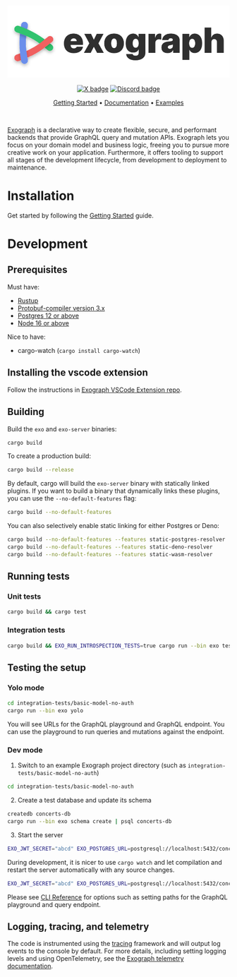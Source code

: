 <a href="https://exograph.dev">
  <p align="center">
    <picture width=80%>
      <source media="(prefers-color-scheme: dark)" srcset="logo-dark.png">
      <source media="(prefers-color-scheme: light)" srcset="logo-light.png">
      <img alt="Exograph" src="logo-light.svg">
    </picture>
  </p>
</a>

<div align="center">

[![X badge][]][X link]
[![Discord badge][]][Discord link]

</div>

<p align="center">
  <a href="https://exograph.dev/docs/getting-started">Getting Started</a> •
  <a href="https://exograph.dev/docs">Documentation</a> •
  <a href="https://github.com/exograph/examples">Examples</a>
</p>

<br/>

[Exograph](https://exograph.dev) is a declarative way to create flexible, secure, and performant backends that provide GraphQL query and mutation APIs. Exograph lets you focus on your domain model and business logic, freeing you to pursue more creative work on your application. Furthermore, it offers tooling to support all stages of the development lifecycle, from development to deployment to maintenance.

# Installation

Get started by following the [Getting Started](https://exograph.dev/docs/getting-started) guide.

# Development

## Prerequisites

Must have:

- [Rustup](https://rustup.rs/)
- [Protobuf-compiler version 3.x](https://grpc.io/docs/protoc-installation/)
- [Postgres 12 or above](https://www.postgresql.org/)
- [Node 16 or above](https://nodejs.org/en)

Nice to have:

- cargo-watch (`cargo install cargo-watch`)

## Installing the vscode extension

Follow the instructions in [Exograph VSCode Extension repo](https://github.com/exograph/vscode-extension).

## Building

Build the `exo` and `exo-server` binaries:

```sh
cargo build
```

To create a production build:

```sh
cargo build --release
```

By default, cargo will build the `exo-server` binary with statically linked plugins. If you want to build a binary that dynamically links these plugins, you can use the `--no-default-features` flag:

```sh
cargo build --no-default-features
```

You can also selectively enable static linking for either Postgres or Deno:

```sh
cargo build --no-default-features --features static-postgres-resolver
cargo build --no-default-features --features static-deno-resolver
cargo build --no-default-features --features static-wasm-resolver
```

## Running tests

### Unit tests

```sh
cargo build && cargo test
```

### Integration tests

```sh
cargo build && EXO_RUN_INTROSPECTION_TESTS=true cargo run --bin exo test integration-tests
```

## Testing the setup

### Yolo mode

```sh
cd integration-tests/basic-model-no-auth
cargo run --bin exo yolo
```

You will see URLs for the GraphQL playground and GraphQL endpoint. You can use the playground to run queries and mutations against the endpoint.

### Dev mode

1. Switch to an example Exograph project directory (such as `integration-tests/basic-model-no-auth`)

```sh
cd integration-tests/basic-model-no-auth
```

2. Create a test database and update its schema

```sh
createdb concerts-db
cargo run --bin exo schema create | psql concerts-db
```

3. Start the server

```sh
EXO_JWT_SECRET="abcd" EXO_POSTGRES_URL=postgresql://localhost:5432/concerts-db EXO_POSTGRES_USER=$USER cargo run --bin exo dev
```

During development, it is nicer to use `cargo watch` and let compilation and restart the server automatically with any source changes.

```sh
EXO_JWT_SECRET="abcd" EXO_POSTGRES_URL=postgresql://localhost:5432/concerts-db EXO_POSTGRES_USER=$USER cargo watch -cx "run --bin exo dev"
```

Please see [CLI Reference](https://exograph.dev/docs/cli-reference/environment) for options such as setting paths for the GraphQL playground and query endpoint.

## Logging, tracing, and telemetry

The code is instrumented using the [tracing](https://crates.io/crates/tracing) framework and will output log events to the console by default. For more details, including setting logging levels and using OpenTelemetry, see the [Exograph telemetry documentation](https://exograph.dev/docs/production/telemetry).

[X badge]: https://img.shields.io/twitter/follow/ExographDev
[X link]: https://twitter.com/ExographDev
[Discord badge]: https://img.shields.io/discord/1099019056624975993?logo=discord&style=social
[Discord link]: https://discord.gg/eeWYx9NtMW
